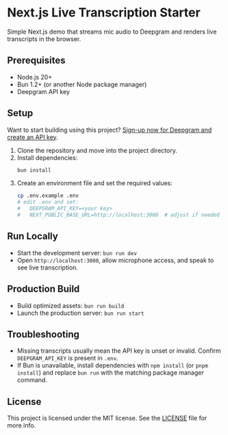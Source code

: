 # Next.js Live Transcription Starter

Simple Next.js demo that streams mic audio to Deepgram and renders live transcripts in the browser.

## Prerequisites

- Node.js 20+
- Bun 1.2+ (or another Node package manager)
- Deepgram API key

## Setup

Want to start building using this project? [Sign-up now for Deepgram and create an API key](https://console.deepgram.com/signup?jump=keys).

1. Clone the repository and move into the project directory.
2. Install dependencies:
   ```bash
   bun install
   ```
3. Create an environment file and set the required values:
   ```bash
   cp .env.example .env
   # edit .env and set:
   #   DEEPGRAM_API_KEY=<your key>
   #   NEXT_PUBLIC_BASE_URL=http://localhost:3000  # adjust if needed
   ```

## Run Locally

- Start the development server: `bun run dev`
- Open `http://localhost:3000`, allow microphone access, and speak to see live transcription.

## Production Build

- Build optimized assets: `bun run build`
- Launch the production server: `bun run start`

## Troubleshooting

- Missing transcripts usually mean the API key is unset or invalid. Confirm `DEEPGRAM_API_KEY` is present in `.env`.
- If Bun is unavailable, install dependencies with `npm install` (or `pnpm install`) and replace `bun run` with the matching package manager command.

## License

This project is licensed under the MIT license. See the [LICENSE](./LICENSE) file for more info.
